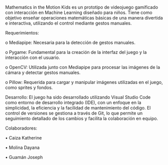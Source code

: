Mathematics in the Motion Kids es un prototipo de videojuego gamificado con interacción en Machine Learning diseñado para niños. Tiene como objetivo enseñar operaciones matemáticas básicas de una manera divertida e interactiva, utilizando el control mediante gestos manuales.
	
 Requerimientos:
 
o	Mediapipe: Necesaria para la detección de gestos manuales.

o	Pygame: Fundamental para la creación de la interfaz del juego y la interacción con el usuario.

o	OpenCV: Utilizada junto con Mediapipe para procesar las imágenes de la cámara y detectar gestos manuales.

o	Pillow: Requerida para cargar y manipular imágenes utilizadas en el juego, como sprites y fondos.
	
 Desarrollo:
El juego ha sido desarrollado utilizando Visual Studio Code como entorno de desarrollo integrado (IDE), con un enfoque en la simplicidad, la eficiencia y la facilidad de mantenimiento del código. El control de versiones se gestiona a través de Git, lo que permite un seguimiento detallado de los cambios y facilita la colaboración en equipo.

 
 Colaboradores:
 
•	Caiza Katherine 

•	Molina Dayana

•	Guamán Joseph
